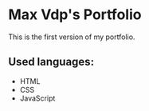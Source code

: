 # Max Vdp's Portfolio

This is the first version of my portfolio.

## Used languages:

- HTML
- CSS
- JavaScript
